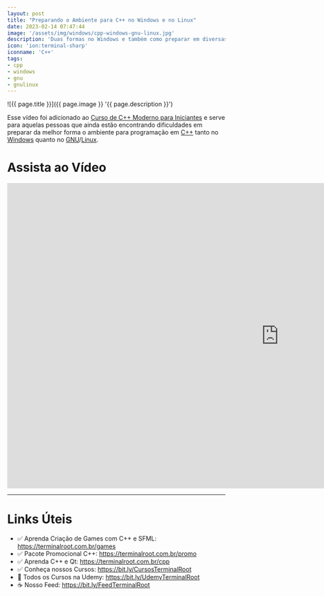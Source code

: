 ```yaml
---
layout: post
title: "Preparando o Ambiente para C++ no Windows e no Linux"
date: 2023-02-14 07:47:44
image: '/assets/img/windows/cpp-windows-gnu-linux.jpg'
description: 'Duas formas no Windows e também como preparar em diversas distros GNU/Linux.'
icon: 'ion:terminal-sharp'
iconname: 'C++'
tags:
- cpp
- windows
- gnu
- gnulinux
---
```


![{{ page.title }}]({{ page.image }} '{{ page.description }}')

Esse vídeo foi adicionado ao [Curso de C++ Moderno para Iniciantes](https://terminalroot.com.br/cpp) e serve para aquelas pessoas que ainda estão encontrando dificuldades em preparar da melhor forma o ambiente para programação em [C++](https://terminalroot.com.br/tags#cpp) tanto no [Windows](https://terminalroot.com.br/tags#windows) quanto no [GNU](https://terminalroot.com.br/tags#gnu)/[Linux](https://terminalroot.com.br/tags#linux).

# Assista ao Vídeo 

<iframe width="1253" height="705" src="https://www.youtube.com/embed/ok7UVDyBG0I" title="YouTube video player" frameborder="0" allow="accelerometer; autoplay; clipboard-write; encrypted-media; gyroscope; picture-in-picture" allowfullscreen></iframe>

---

# Links Úteis
+ ✅ Aprenda Criação de Games com C++ e SFML: <https://terminalroot.com.br/games>
+ ✅ Pacote Promocional C++: <https://terminalroot.com.br/promo>
+ ✅ Aprenda C++ e Qt: <https://terminalroot.com.br/cpp>
+ ✅ Conheça nossos Cursos: <https://bit.ly/CursosTerminalRoot>
+ 🎁 Todos os Cursos na Udemy: <https://bit.ly/UdemyTerminalRoot> 
+ ☕ Nosso Feed: <https://bit.ly/FeedTerminalRoot>


